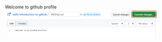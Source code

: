 Welcome to github profile
<img alt="profile.md file screenshot" src="/images/my-profile-file.png"/>
